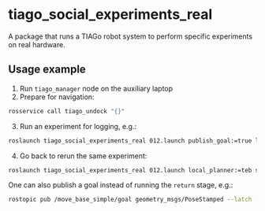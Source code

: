 # tiago_social_experiments_real

A package that runs a TIAGo robot system to perform specific experiments on real hardware.

## Usage example

1. Run `tiago_manager` node on the auxiliary laptop
2. Prepare for navigation:
```sh
rosservice call tiago_undock "{}"
```
3. Run an experiment for logging, e.g.:
```sh
roslaunch tiago_social_experiments_real 012.launch publish_goal:=true local_planner:=trajectory scenario:=dynamic stage:=run
```
4. Go back to rerun the same experiment:
```sh
roslaunch tiago_social_experiments_real 012.launch local_planner:=teb scenario:=dynamic stage:=return
```
One can also publish a goal instead of running the `return` stage, e.g.:
```sh
rostopic pub /move_base_simple/goal geometry_msgs/PoseStamped --latch --file=$(rospack find tiago_social_experiments_real)/config/012_undock_pose.yaml
```
